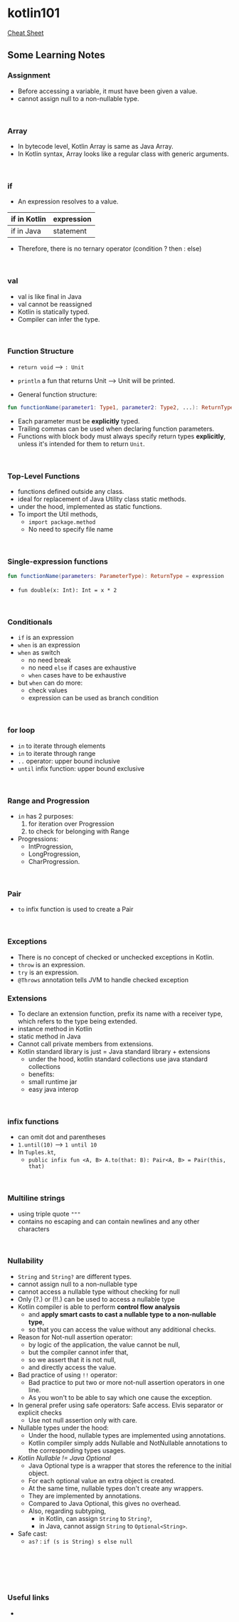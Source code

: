 # kotlin101
[Cheat Sheet](./CheatSheet.md)

## Some Learning Notes ##

### Assignment
* Before accessing a variable, it must have been given a value.
* cannot assign null to a non-nullable type.

&nbsp;

### Array ###
* In bytecode level, Kotlin Array is same as Java Array. 
* In Kotlin syntax, Array looks like a regular class with generic arguments.  

&nbsp;

### if ###
* An expression resolves to a value.  

| if in Kotlin | expression | 
|--------------|------------| 
| if in Java   | statement  | 

* Therefore, there is no ternary operator (condition ? then : else)

&nbsp;

### val ###
* val is like final in Java
* val cannot be reassigned
* Kotlin is statically typed. 
* Compiler can infer the type. 

&nbsp;

### Function Structure ###
* `return void` --> `: Unit`
* `println` a fun that returns Unit --> Unit will be printed.  

* General function structure:   

```kotlin
fun functionName(parameter1: Type1, parameter2: Type2, ...): ReturnType {}
```

* Each parameter must be **explicitly** typed.
* Trailing commas can be used when declaring function parameters. 
* Functions with block body must always specify return types **explicitly**,  
  unless it's intended for them to return `Unit`.

&nbsp;

### Top-Level Functions ###
* functions defined outside any class.
* ideal for replacement of Java Utility class static methods. 
* under the hood, implemented as static functions.
* To import the Util methods,  
  * `import package.method`
  * No need to specify file name

&nbsp;

### Single-expression functions ###
```kotlin
fun functionName(parameters: ParameterType): ReturnType = expression
```

* `fun double(x: Int): Int = x * 2`

&nbsp;

### Conditionals
* `if` is an expression
* `when` is an expression
* `when` as switch
  * no need break
  * no need `else` if cases are exhaustive
  * `when` cases have to be exhaustive
* but `when` can do more: 
  * check values
  * expression can be used as branch condition

&nbsp;

### for loop
* `in` to iterate through elements
* `in` to iterate through range
* `..` operator: upper bound inclusive
* `until` infix function: upper bound exclusive

&nbsp;

### Range and Progression
* `in` has 2 purposes:
  1. for iteration over Progression
  2. to check for belonging with Range
* Progressions: 
  * IntProgression,
  * LongProgression,
  * CharProgression.

&nbsp;

### Pair
* `to` infix function is used to create a Pair

&nbsp;

### Exceptions
* There is no concept of checked or unchecked exceptions in Kotlin.
* `throw` is an expression.
* `try` is an expression.
* `@Throws` annotation tells JVM to handle checked exception

### Extensions
* To declare an extension function, prefix its name with a receiver type,  
  which refers to the type being extended.
* instance method in Kotlin
* static method in Java
* Cannot call private members from extensions. 
* Kotlin standard library is just = Java standard library + extensions
  * under the hood, kotlin standard collections use java standard collections
  * benefits: 
  * small runtime jar
  * easy java interop

&nbsp;

### infix functions
* can omit dot and parentheses
* `1.until(10)` --> `1 until 10`   
* In `Tuples.kt`, 
  * `public infix fun <A, B> A.to(that: B): Pair<A, B> = Pair(this, that)`

&nbsp;

### Multiline strings
* using triple quote `"""`
* contains no escaping and can contain newlines and any other characters

&nbsp;

### Nullability
* `String` and `String?` are different types.
* cannot assign null to a non-nullable type
* cannot access a nullable type without checking for null
* Only (?.) or (!!.) can be used to access a nullable type
* Kotlin compiler is able to perform **control flow analysis** 
  * and **apply smart casts to cast a nullable type to a non-nullable type**, 
  * so that you can access the value without any additional checks.
* Reason for Not-null assertion operator: 
  * by logic of the application, the value cannot be null, 
  * but the compiler cannot infer that, 
  * so we assert that it is not null, 
  * and directly access the value.
* Bad practice of using `!!` operator: 
  * Bad practice to put two or more not-null assertion operators in one line.
  * As you won't to be able to say which one cause the exception. 
* In general prefer using safe operators: Safe access. Elvis separator or explicit checks 
  * Use not null assertion only with care.
* Nullable types under the hood:
  * Under the hood, nullable types are implemented using annotations. 
  * Kotlin compiler simply adds Nullable and NotNullable annotations to the corresponding types usages.
* *Kotlin Nullable != Java Optional*
  * Java Optional type is a wrapper that stores the reference to the initial object. 
  * For each optional value an extra object is created. 
  * At the same time, nullable types don't create any wrappers. 
  * They are implemented by annotations.
  * Compared to Java Optional, this gives no overhead.
  * Also, regarding subtyping, 
    * in Kotlin, can assign `String` to `String?`,
    * in Java, cannot assign `String` to `Optional<String>`.
* Safe cast: 
  * `as?` : `if (s is String) s else null`


&nbsp;

&nbsp;
----
### Useful links ###
* []()